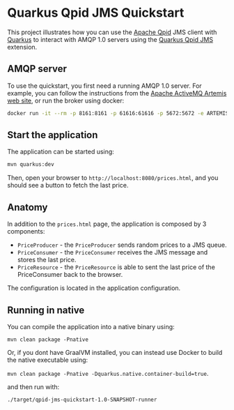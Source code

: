 # Quarkus Qpid JMS Quickstart

This project illustrates how you can use the [Apache Qpid](https://qpid.apache.org/) JMS client with [Quarkus](https://quarkus.io/) to interact with AMQP 1.0 servers using the [Quarkus Qpid JMS](https://github.com/amqphub/quarkus-qpid-jms) extension.

## AMQP server

To use the quickstart, you first need a running AMQP 1.0 server. For example, you can follow the instructions from the [Apache ActiveMQ Artemis web site](https://activemq.apache.org/components/artemis/), or run the broker using docker:
```bash
docker run -it --rm -p 8161:8161 -p 61616:61616 -p 5672:5672 -e ARTEMIS_USERNAME=quarkus -e ARTEMIS_PASSWORD=quarkus vromero/activemq-artemis:2.11.0-alpine
```

## Start the application

The application can be started using:

```bash
mvn quarkus:dev
```

Then, open your browser to `http://localhost:8080/prices.html`, and you should see a button to fetch the last price.

## Anatomy

In addition to the `prices.html` page, the application is composed by 3 components:

* `PriceProducer` - the `PriceProducer` sends random prices to a JMS queue.
* `PriceConsumer` - the `PriceConsumer` receives the JMS message and stores the last price.
* `PriceResource`  - the `PriceResource` is able to sent the last price of the PriceConsumer back to the browser.

The configuration is located in the application configuration.

## Running in native

You can compile the application into a native binary using:

`mvn clean package -Pnative`

Or, if you dont have GraalVM installed, you can instead use Docker to build the native executable using:

`mvn clean package -Pnative -Dquarkus.native.container-build=true`.

and then run with:

`./target/qpid-jms-quickstart-1.0-SNAPSHOT-runner`
